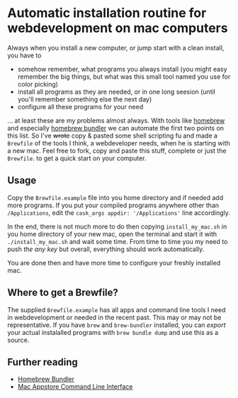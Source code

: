 # Automatic installation routine for webdevelopment on mac computers

Always when you install a new computer, or jump start with a clean install, you have to

- somehow remember, what programs you always install (you might easy remember the big things, but what was this small tool named you use for color picking)
- install all programs as they are needed, or in one long seesion (until you'll remember something else the next day)
- configure all these programs for your need

… at least these are my problems almost always. With tools like [homebrew](http://brew.sh/) and especially [homebrew bundler](https://github.com/Homebrew/homebrew-bundle) we can automate the first two points on this list. So I've ~~wrote~~ copy & pasted some shell scripting fu and made a `Brewfile` of the tools I think, a webdeveloper needs, when he is starting with a new mac. Feel free to fork, copy and paste this stuff, complete or just the `Brewfile`. to get a quick start on your computer.

## Usage
Copy the `Brewfile.example` file into you home directory and if needed add more programs. If you put your compiled programs anywhere other than `/Applications`, edit the `cask_args appdir: '/Applications'` line accordingly.

In the end, there is not much more to do then copying `install_my_mac.sh` in you home directory of your new mac, open the terminal and start it with `./install_my_mac.sh` and wait some time. From time to time you my need to push *the any key* but overall, everything should work automatically.

You are done then and have more time to configure your freshly installed mac.

## Where to get a Brewfile?
The supplied `Brewfile.example` has all apps and command line tools I need in webdevelopment or needed in the recent past. This may or may not be representative. If you have `brew` and `brew-bundler` installed, you can *export* your actual instalalled programs with `brew bundle dump` and use this as a source.

## Further reading
- [Homebrew Bundler](https://github.com/Homebrew/homebrew-bundle)
- [Mac Appstore Command Line Interface](https://github.com/mas-cli/mas)
